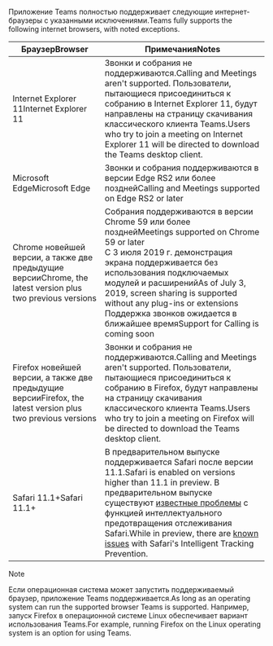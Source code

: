<span data-ttu-id="017f1-101">Приложение Teams полностью поддерживает следующие интернет-браузеры с указанными исключениями.</span><span class="sxs-lookup"><span data-stu-id="017f1-101">Teams fully supports the following internet browsers, with noted exceptions.</span></span>

|<span data-ttu-id="017f1-102">Браузер</span><span class="sxs-lookup"><span data-stu-id="017f1-102">Browser</span></span>  |<span data-ttu-id="017f1-103">Примечания</span><span class="sxs-lookup"><span data-stu-id="017f1-103">Notes</span></span>  |
|---------|---------|
|<span data-ttu-id="017f1-104">Internet Explorer 11</span><span class="sxs-lookup"><span data-stu-id="017f1-104">Internet Explorer 11</span></span>     |   <span data-ttu-id="017f1-105">Звонки и собрания не поддерживаются.</span><span class="sxs-lookup"><span data-stu-id="017f1-105">Calling and Meetings aren't supported.</span></span> <span data-ttu-id="017f1-106">Пользователи, пытающиеся присоединиться к собранию в Internet Explorer 11, будут направлены на страницу скачивания классического клиента Teams.</span><span class="sxs-lookup"><span data-stu-id="017f1-106">Users who try to join a meeting on Internet Explorer 11 will be directed to download the Teams desktop client.</span></span>      |
|<span data-ttu-id="017f1-107">Microsoft Edge</span><span class="sxs-lookup"><span data-stu-id="017f1-107">Microsoft Edge</span></span>    |<span data-ttu-id="017f1-108">Звонки и собрания поддерживаются в версии Edge RS2 или более поздней</span><span class="sxs-lookup"><span data-stu-id="017f1-108">Calling and Meetings supported on Edge RS2 or later</span></span> |
|<span data-ttu-id="017f1-109">Chrome новейшей версии, а также две предыдущие версии</span><span class="sxs-lookup"><span data-stu-id="017f1-109">Chrome, the latest version plus two previous versions</span></span>     | <span data-ttu-id="017f1-110">Собрания поддерживаются в версии Chrome 59 или более поздней</span><span class="sxs-lookup"><span data-stu-id="017f1-110">Meetings supported on Chrome 59 or later</span></span><br> <span data-ttu-id="017f1-111">С 3 июля 2019 г. демонстрация экрана поддерживается без использования подключаемых модулей и расширений</span><span class="sxs-lookup"><span data-stu-id="017f1-111">As of July 3, 2019, screen sharing is supported without any plug-ins or extensions</span></span><br> <span data-ttu-id="017f1-112">Поддержка звонков ожидается в ближайшее время</span><span class="sxs-lookup"><span data-stu-id="017f1-112">Support for Calling is coming soon</span></span>     |
|<span data-ttu-id="017f1-113">Firefox новейшей версии, а также две предыдущие версии</span><span class="sxs-lookup"><span data-stu-id="017f1-113">Firefox, the latest version plus two previous versions</span></span>     |   <span data-ttu-id="017f1-114">Звонки и собрания не поддерживаются.</span><span class="sxs-lookup"><span data-stu-id="017f1-114">Calling and Meetings aren't supported.</span></span> <span data-ttu-id="017f1-115">Пользователи, пытающиеся присоединиться к собранию в Firefox, будут направлены на страницу скачивания классического клиента Teams.</span><span class="sxs-lookup"><span data-stu-id="017f1-115">Users who try to join a meeting on Firefox will be directed to download the Teams desktop client.</span></span>       |
|<span data-ttu-id="017f1-116">Safari 11.1+</span><span class="sxs-lookup"><span data-stu-id="017f1-116">Safari 11.1+</span></span>     |   <span data-ttu-id="017f1-117">В предварительном выпуске поддерживается Safari после версии 11.1.</span><span class="sxs-lookup"><span data-stu-id="017f1-117">Safari is enabled on versions higher than 11.1 in preview.</span></span> <span data-ttu-id="017f1-118">В предварительном выпуске существуют [известные проблемы](https://support.office.com/article/safari-browser-support-1aac0a7c-35a8-42c1-a7df-f674afe234df) с функцией интеллектуального предотвращения отслеживания Safari.</span><span class="sxs-lookup"><span data-stu-id="017f1-118">While in preview, there are [known issues](https://support.office.com/article/safari-browser-support-1aac0a7c-35a8-42c1-a7df-f674afe234df) with Safari's Intelligent Tracking Prevention.</span></span>|

> [!NOTE]
> <span data-ttu-id="017f1-119">Если операционная система может запустить поддерживаемый браузер, приложение Teams поддерживается.</span><span class="sxs-lookup"><span data-stu-id="017f1-119">As long as an operating system can run the supported browser Teams is supported.</span></span> <span data-ttu-id="017f1-120">Например, запуск Firefox в операционной системе Linux обеспечивает вариант использования Teams.</span><span class="sxs-lookup"><span data-stu-id="017f1-120">For example, running Firefox on the Linux operating system is an option for using Teams.</span></span>
